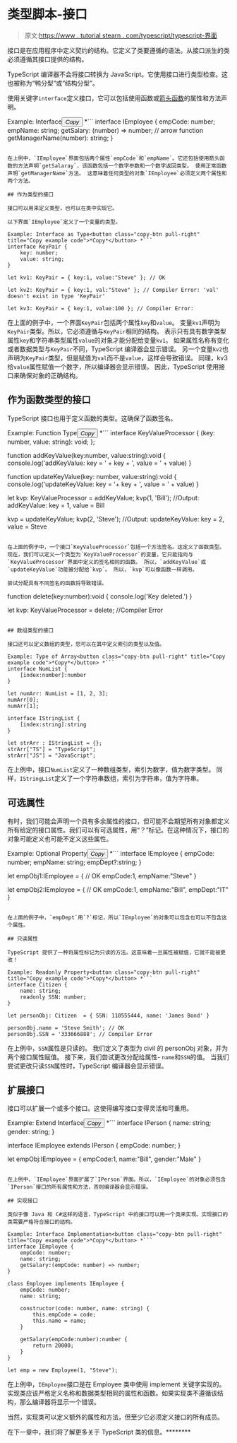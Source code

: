 # 类型脚本-接口

> 原文:[https://www . tutorial stearn . com/typescript/typescript-界面](https://www.tutorialsteacher.com/typescript/typescript-interface)

接口是在应用程序中定义契约的结构。它定义了类要遵循的语法。从接口派生的类必须遵循其接口提供的结构。

TypeScript 编译器不会将接口转换为 JavaScript。它使用接口进行类型检查。这也被称为“鸭分型”或“结构分型”。

使用关键字`interface`定义接口，它可以包括使用函数或[箭头函数](/typescript/arrow-function)的属性和方法声明。

Example: Interface<button class="copy-btn pull-right" title="Copy example code">*Copy*</button> *```
interface IEmployee {
    empCode: number;
    empName: string;
    getSalary: (number) => number; // arrow function
    getManagerName(number): string; 
} 
```

在上例中，`IEmployee`界面包括两个属性`empCode`和`empName`。它还包括使用箭头函数的方法声明`getSalaray`，该函数包括一个数字参数和一个数字返回类型。 使用正常函数声明`getManagerName`方法。 这意味着任何类型的对象`IEmployee`必须定义两个属性和两个方法。

## 作为类型的接口

接口可以用来定义类型，也可以在类中实现它。

以下界面`IEmployee`定义了一个变量的类型。

Example: Interface as Type<button class="copy-btn pull-right" title="Copy example code">*Copy*</button> *```
interface KeyPair {
    key: number;
    value: string;
}

let kv1: KeyPair = { key:1, value:"Steve" }; // OK

let kv2: KeyPair = { key:1, val:"Steve" }; // Compiler Error: 'val' doesn't exist in type 'KeyPair'

let kv3: KeyPair = { key:1, value:100 }; // Compiler Error: 
```

在上面的例子中，一个界面`KeyPair`包括两个属性`key`和`value`。 变量`kv1`声明为`KeyPair`类型。所以，它必须遵循与`KeyPair`相同的结构。 表示只有具有数字类型属性`key`和字符串类型属性`value`的对象才能分配给变量`kv1`。 如果属性名称有变化或者数据类型与`KeyPair`不同，TypeScript 编译器会显示错误。 另一个变量`kv2`也声明为`KeyPair`类型，但是赋值为`val`而不是`value`，这样会导致错误。 同理，kv3 给`value`属性赋值一个数字，所以编译器会显示错误。 因此，TypeScript 使用接口来确保对象的正确结构。

## 作为函数类型的接口

TypeScript 接口也用于定义函数的类型。这确保了函数签名。

Example: Function Type<button class="copy-btn pull-right" title="Copy example code">*Copy*</button> *```
interface KeyValueProcessor
{
    (key: number, value: string): void;
};

function addKeyValue(key:number, value:string):void { 
    console.log('addKeyValue: key = ' + key + ', value = ' + value)
}

function updateKeyValue(key: number, value:string):void { 
    console.log('updateKeyValue: key = '+ key + ', value = ' + value)
}

let kvp: KeyValueProcessor = addKeyValue;
kvp(1, 'Bill'); //Output: addKeyValue: key = 1, value = Bill 

kvp = updateKeyValue;
kvp(2, 'Steve'); //Output: updateKeyValue: key = 2, value = Steve 
```

在上面的例子中，一个接口`KeyValueProcessor`包括一个方法签名。这定义了函数类型。 现在，我们可以定义一个类型为`KeyValueProcessor`的变量，它只能指向与`KeyValueProcessor`界面中定义的签名相同的函数。 所以，`addKeyValue`或`updateKeyValue`功能被分配给`kvp`。 所以，`kvp`可以像函数一样调用。

尝试分配具有不同签名的函数将导致错误。

```
function delete(key:number):void { 
    console.log('Key deleted.')
}

let kvp: KeyValueProcessor = delete; //Compiler Error 
```

## 数组类型的接口

接口还可以定义数组的类型，您可以在其中定义索引的类型以及值。

Example: Type of Array<button class="copy-btn pull-right" title="Copy example code">*Copy*</button> *```
interface NumList {
    [index:number]:number
}

let numArr: NumList = [1, 2, 3];
numArr[0];
numArr[1];

interface IStringList {
    [index:string]:string
}

let strArr : IStringList = {};
strArr["TS"] = "TypeScript";
strArr["JS"] = "JavaScript"; 
```

在上例中，接口`NumList`定义了一种数组类型，索引为数字，值为数字类型。 同样，`IStringList`定义了一个字符串数组，索引为字符串，值为字符串。

## 可选属性

有时，我们可能会声明一个具有多余属性的接口，但可能不会期望所有对象都定义所有给定的接口属性。我们可以有可选属性，用“？”标记。在这种情况下，接口的对象可能定义也可能不定义这些属性。

Example: Optional Property<button class="copy-btn pull-right" title="Copy example code">*Copy*</button> *```
interface IEmployee {
    empCode: number;
    empName: string;
    empDept?:string;
}

let empObj1:IEmployee = {   // OK
    empCode:1,
    empName:"Steve"
}

let empObj2:IEmployee = {    // OK
    empCode:1,
    empName:"Bill",
    empDept:"IT"
} 
```

在上面的例子中，`empDept`用`?`标记，所以`IEmployee`的对象可以包含也可以不包含这个属性。

## 只读属性

TypeScript 提供了一种将属性标记为只读的方法。这意味着一旦属性被赋值，它就不能被更改！

Example: Readonly Property<button class="copy-btn pull-right" title="Copy example code">*Copy*</button> *```
interface Citizen {
    name: string;
    readonly SSN: number;
}

let personObj: Citizen  = { SSN: 110555444, name: 'James Bond' }

personObj.name = 'Steve Smith'; // OK
personObj.SSN = '333666888'; // Compiler Error 
```

在上例中，`SSN`属性是只读的。 我们定义了类型为 civil 的 personObj 对象，并为两个接口属性赋值。 接下来，我们尝试更改分配给属性- `name`和`SSN`的值。 当我们尝试更改只读`SSN`属性时，TypeScript 编译器会显示错误。

## 扩展接口

接口可以扩展一个或多个接口。这使得编写接口变得灵活和可重用。

Example: Extend Interface<button class="copy-btn pull-right" title="Copy example code">*Copy*</button> *```
interface IPerson {
    name: string;
    gender: string;
}

interface IEmployee extends IPerson {
    empCode: number;
}

let empObj:IEmployee = {
    empCode:1,
    name:"Bill",
    gender:"Male"
} 
```

在上例中，`IEmployee`界面扩展了`IPerson`界面。所以，`IEmployee`的对象必须包含`IPerson`接口的所有属性和方法，否则编译器会显示错误。

## 实现接口

类似于像 Java 和 C#这样的语言，TypeScript 中的接口可以用一个类来实现。实现接口的类需要严格符合接口的结构。

Example: Interface Implementation<button class="copy-btn pull-right" title="Copy example code">*Copy*</button> *```
interface IEmployee {
    empCode: number;
    name: string;
    getSalary:(empCode: number) => number;
}

class Employee implements IEmployee { 
    empCode: number;
    name: string;

    constructor(code: number, name: string) { 
        this.empCode = code;
        this.name = name;
    }

    getSalary(empCode:number):number { 
        return 20000;
    }
}

let emp = new Employee(1, "Steve"); 
```

在上例中，`IEmployee`接口是在 Employee 类中使用 implement 关键字实现的。 实现类应该严格定义名称和数据类型相同的属性和函数。如果实现类不遵循该结构，那么编译器将显示一个错误。

当然，实现类可以定义额外的属性和方法，但至少它必须定义接口的所有成员。

在下一章中，我们将了解更多关于 TypeScript 类的信息。********